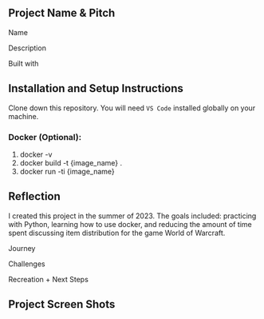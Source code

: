 ## Project Name & Pitch

Name

Description

Built with 


## Installation and Setup Instructions

Clone down this repository. You will need `VS Code` installed globally on your machine.

### Docker (Optional):

1. docker -v
2. docker build -t {image_name} .
3. docker run -ti {image_name}    

## Reflection

I created this project in the summer of 2023. The goals included: practicing with Python, learning how to use docker, and reducing the amount of time spent discussing item distribution for the game World of Warcraft.

Journey

Challenges

Recreation + Next Steps


## Project Screen Shots
